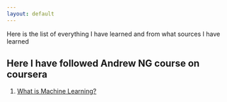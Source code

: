 ```yaml
---
layout: default
---
```


Here is the list of everything I have learned and from what sources I have learned

## Here I have followed Andrew NG course on coursera

1. [What is Machine Learning?](https://m3verma.github.io/Machine_Learning/Coursera_AndrewNG_Course/intro)
